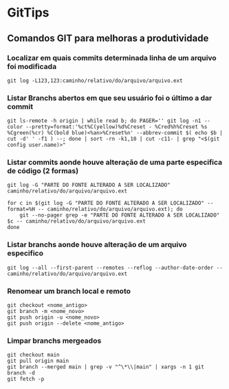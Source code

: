 # GitTips
## Comandos GIT para melhoras a produtividade
### Localizar em quais commits determinada linha de um arquivo foi modificada
```
git log -L123,123:caminho/relativo/do/arquivo/arquivo.ext
```
### Listar Branchs abertos em que seu usuário foi o último a dar commit
```
git ls-remote -h origin | while read b; do PAGER='' git log -n1 --color --pretty=format:'%ct%C(yellow)%d%Creset - %Cred%h%Creset %s %Cgreen(%cr) %C(bold blue)<%an>%Creset%n' --abbrev-commit $( echo $b | cut -d' ' -f1 ) --; done | sort -rn -k1,10 | cut -c11- | grep "<$(git config user.name)>"
```
### Listar commits aonde houve alteração de uma parte especifica de código (2 formas)
```
git log -G "PARTE DO FONTE ALTERADO A SER LOCALIZADO" caminho/relativo/do/arquivo/arquivo.ext
```
```
for c in $(git log -G "PARTE DO FONTE ALTERADO A SER LOCALIZADO" --format=%H -- caminho/relativo/do/arquivo/arquivo.ext); do
    git --no-pager grep -e "PARTE DO FONTE ALTERADO A SER LOCALIZADO" $c -- caminho/relativo/do/arquivo/arquivo.ext
done
```
### Listar branchs aonde houve alteração de um arquivo especifico
```
git log --all --first-parent --remotes --reflog --author-date-order -- caminho/relativo/do/arquivo/arquivo.ext
```
### Renomear um branch local e remoto
```
git checkout <nome_antigo>
git branch -m <nome_novo>
git push origin -u <nome_novo>
git push origin --delete <nome_antigo>
```
### Limpar branchs mergeados
```
git checkout main
git pull origin main
git branch --merged main | grep -v "^\*\\|main" | xargs -n 1 git branch -d
git fetch -p
```
